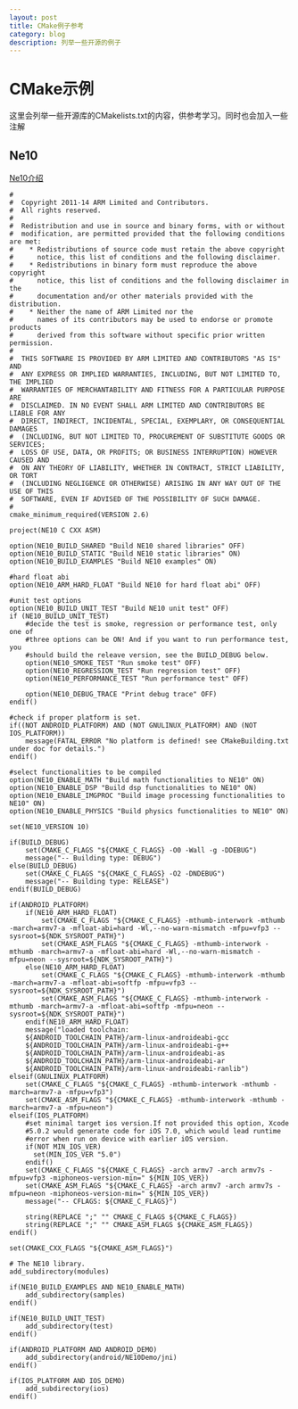 ```yaml
---
layout: post
title: CMake例子参考
category: blog
description: 列举一些开源的例子
---
```


CMake示例
==========

这里会列举一些开源库的CMakelists.txt的内容，供参考学习。同时也会加入一些注解

Ne10
-------

[Ne10介绍](http://projectne10.github.io/Ne10/)

    #
    #  Copyright 2011-14 ARM Limited and Contributors.
    #  All rights reserved.
    #
    #  Redistribution and use in source and binary forms, with or without
    #  modification, are permitted provided that the following conditions are met:
    #    * Redistributions of source code must retain the above copyright
    #      notice, this list of conditions and the following disclaimer.
    #    * Redistributions in binary form must reproduce the above copyright
    #      notice, this list of conditions and the following disclaimer in the
    #      documentation and/or other materials provided with the distribution.
    #    * Neither the name of ARM Limited nor the
    #      names of its contributors may be used to endorse or promote products
    #      derived from this software without specific prior written permission.
    #
    #  THIS SOFTWARE IS PROVIDED BY ARM LIMITED AND CONTRIBUTORS "AS IS" AND
    #  ANY EXPRESS OR IMPLIED WARRANTIES, INCLUDING, BUT NOT LIMITED TO, THE IMPLIED
    #  WARRANTIES OF MERCHANTABILITY AND FITNESS FOR A PARTICULAR PURPOSE ARE
    #  DISCLAIMED. IN NO EVENT SHALL ARM LIMITED AND CONTRIBUTORS BE LIABLE FOR ANY
    #  DIRECT, INDIRECT, INCIDENTAL, SPECIAL, EXEMPLARY, OR CONSEQUENTIAL DAMAGES
    #  (INCLUDING, BUT NOT LIMITED TO, PROCUREMENT OF SUBSTITUTE GOODS OR SERVICES;
    #  LOSS OF USE, DATA, OR PROFITS; OR BUSINESS INTERRUPTION) HOWEVER CAUSED AND
    #  ON ANY THEORY OF LIABILITY, WHETHER IN CONTRACT, STRICT LIABILITY, OR TORT
    #  (INCLUDING NEGLIGENCE OR OTHERWISE) ARISING IN ANY WAY OUT OF THE USE OF THIS
    #  SOFTWARE, EVEN IF ADVISED OF THE POSSIBILITY OF SUCH DAMAGE.
    #
    cmake_minimum_required(VERSION 2.6)
    
    project(NE10 C CXX ASM)
    
    option(NE10_BUILD_SHARED "Build NE10 shared libraries" OFF)
    option(NE10_BUILD_STATIC "Build NE10 static libraries" ON)
    option(NE10_BUILD_EXAMPLES "Build NE10 examples" ON)
    
    #hard float abi
    option(NE10_ARM_HARD_FLOAT "Build NE10 for hard float abi" OFF)
    
    #unit test options
    option(NE10_BUILD_UNIT_TEST "Build NE10 unit test" OFF)
    if (NE10_BUILD_UNIT_TEST)
        #decide the test is smoke, regression or performance test, only one of
        #three options can be ON! And if you want to run performance test, you
        #should build the releave version, see the BUILD_DEBUG below.
        option(NE10_SMOKE_TEST "Run smoke test" OFF)
        option(NE10_REGRESSION_TEST "Run regression test" OFF)
        option(NE10_PERFORMANCE_TEST "Run performance test" OFF)
    
        option(NE10_DEBUG_TRACE "Print debug trace" OFF)
    endif()
    
    #check if proper platform is set.
    if((NOT ANDROID_PLATFORM) AND (NOT GNULINUX_PLATFORM) AND (NOT IOS_PLATFORM))
        message(FATAL_ERROR "No platform is defined! see CMakeBuilding.txt under doc for details.")
    endif()
    
    #select functionalities to be compiled
    option(NE10_ENABLE_MATH "Build math functionalities to NE10" ON)
    option(NE10_ENABLE_DSP "Build dsp functionalities to NE10" ON)
    option(NE10_ENABLE_IMGPROC "Build image processing functionalities to NE10" ON)
    option(NE10_ENABLE_PHYSICS "Build physics functionalities to NE10" ON)
    
    set(NE10_VERSION 10)
    
    if(BUILD_DEBUG)
        set(CMAKE_C_FLAGS "${CMAKE_C_FLAGS} -O0 -Wall -g -DDEBUG")
        message("-- Building type: DEBUG")
    else(BUILD_DEBUG)
        set(CMAKE_C_FLAGS "${CMAKE_C_FLAGS} -O2 -DNDEBUG")
        message("-- Building type: RELEASE")
    endif(BUILD_DEBUG)
    
    if(ANDROID_PLATFORM)
        if(NE10_ARM_HARD_FLOAT)
            set(CMAKE_C_FLAGS "${CMAKE_C_FLAGS} -mthumb-interwork -mthumb -march=armv7-a -mfloat-abi=hard -Wl,--no-warn-mismatch -mfpu=vfp3 --sysroot=${NDK_SYSROOT_PATH}")
            set(CMAKE_ASM_FLAGS "${CMAKE_C_FLAGS} -mthumb-interwork -mthumb -march=armv7-a -mfloat-abi=hard -Wl,--no-warn-mismatch -mfpu=neon --sysroot=${NDK_SYSROOT_PATH}")
        else(NE10_ARM_HARD_FLOAT)
            set(CMAKE_C_FLAGS "${CMAKE_C_FLAGS} -mthumb-interwork -mthumb -march=armv7-a -mfloat-abi=softfp -mfpu=vfp3 --sysroot=${NDK_SYSROOT_PATH}")
            set(CMAKE_ASM_FLAGS "${CMAKE_C_FLAGS} -mthumb-interwork -mthumb -march=armv7-a -mfloat-abi=softfp -mfpu=neon --sysroot=${NDK_SYSROOT_PATH}")
        endif(NE10_ARM_HARD_FLOAT)
        message("loaded toolchain:
        ${ANDROID_TOOLCHAIN_PATH}/arm-linux-androideabi-gcc
        ${ANDROID_TOOLCHAIN_PATH}/arm-linux-androideabi-g++
        ${ANDROID_TOOLCHAIN_PATH}/arm-linux-androideabi-as
        ${ANDROID_TOOLCHAIN_PATH}/arm-linux-androideabi-ar
        ${ANDROID_TOOLCHAIN_PATH}/arm-linux-androideabi-ranlib")
    elseif(GNULINUX_PLATFORM)
        set(CMAKE_C_FLAGS "${CMAKE_C_FLAGS} -mthumb-interwork -mthumb -march=armv7-a -mfpu=vfp3")
        set(CMAKE_ASM_FLAGS "${CMAKE_C_FLAGS} -mthumb-interwork -mthumb -march=armv7-a -mfpu=neon")
    elseif(IOS_PLATFORM)
        #set minimal target ios version.If not provided this option, Xcode
        #5.0.2 would generate code for iOS 7.0, which would lead runtime
        #error when run on device with earlier iOS version.
        if(NOT MIN_IOS_VER)
          set(MIN_IOS_VER "5.0")
        endif()
        set(CMAKE_C_FLAGS "${CMAKE_C_FLAGS} -arch armv7 -arch armv7s -mfpu=vfp3 -miphoneos-version-min=" ${MIN_IOS_VER})
        set(CMAKE_ASM_FLAGS "${CMAKE_C_FLAGS} -arch armv7 -arch armv7s -mfpu=neon -miphoneos-version-min=" ${MIN_IOS_VER})
        message("-- CFLAGS: ${CMAKE_C_FLAGS}")
    
        string(REPLACE ";" "" CMAKE_C_FLAGS ${CMAKE_C_FLAGS})
        string(REPLACE ";" "" CMAKE_ASM_FLAGS ${CMAKE_ASM_FLAGS})
    endif()
    
    set(CMAKE_CXX_FLAGS "${CMAKE_ASM_FLAGS}")
    
    # The NE10 library.
    add_subdirectory(modules)
    
    if(NE10_BUILD_EXAMPLES AND NE10_ENABLE_MATH)
        add_subdirectory(samples)
    endif()
    
    if(NE10_BUILD_UNIT_TEST)
        add_subdirectory(test)
    endif()
    
    if(ANDROID_PLATFORM AND ANDROID_DEMO)
        add_subdirectory(android/NE10Demo/jni)
    endif()
    
    if(IOS_PLATFORM AND IOS_DEMO)
        add_subdirectory(ios)
    endif()
